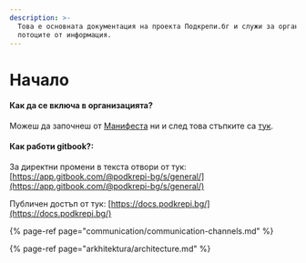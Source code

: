 ```yaml
---
description: >-
  Това е основната документация на проекта Подкрепи.бг и служи за организация на
  потоците от информация.
---
```


# Начало

#### Как да се включа в организацията?

Можеш да започнеш от [Манифеста](https://docs.podkrepi.bg/general/manifesto) ни и след това стъпките са [тук](https://docs.podkrepi.bg/general/komunikaciya/vprosi#kak-da-se-vkliucha-v-organizaciata).

#### Как работи gitbook?:

За директни промени в текста отвори от тук: [https://app.gitbook.com/@podkrepi-bg/s/general/](https://app.gitbook.com/@podkrepi-bg/s/general/)

Публичен достъп от тук: [https://docs.podkrepi.bg/](https://docs.podkrepi.bg/)



{% page-ref page="communication/communication-channels.md" %}

{% page-ref page="arkhitektura/architecture.md" %}



